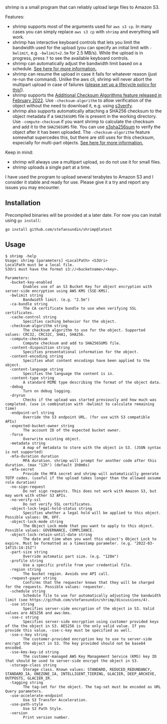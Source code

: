 shrimp is a small program that can reliably upload large files to Amazon S3.

Features:
- shrimp supports most of the arguments used for `aws s3 cp`. In many cases you can simply replace `aws s3 cp` with `shrimp` and everything will work.
- shrimp has interactive keyboard controls that lets you limit the bandwidth used for the upload (you can specify an initial limit with `-bwlimit`, e.g. `-bwlimit=2.5m` for 2.5 MB/s). While the upload is in progress, press <kbd>?</kbd> to see the available keyboard controls.
- shrimp can automatically adjust the bandwidth limit based on a schedule. [See here for more information.](https://github.com/stefansundin/s3sha256sum/discussions/4)
- shrimp can resume the upload in case it fails for whatever reason (just re-run the command). Unlike the aws cli, shrimp will never abort the multipart upload in case of failures ([please set up a lifecycle policy for this!](https://aws.amazon.com/blogs/aws-cloud-financial-management/discovering-and-deleting-incomplete-multipart-uploads-to-lower-amazon-s3-costs/)).
- shrimp supports the [Additional Checksum Algorithms feature released in February 2022](https://aws.amazon.com/blogs/aws/new-additional-checksum-algorithms-for-amazon-s3/). Use `-checksum-algorithm` to allow verification of the object without the need to download it, e.g. using [s3verify](https://github.com/stefansundin/s3verify).
- shrimp also supports automatically attaching a SHA256 checksum to the object metadata if a `SHA256SUMS` file is present in the working directory. Use `-compute-checksum` if you want shrimp to calculate the checksum and add it to the `SHA256SUMS` file. You can use [s3sha256sum](https://github.com/stefansundin/s3sha256sum) to verify the object after it has been uploaded. The `-checksum-algorithm` feature somewhat supercedes this, but there are still uses for this checksum, especially for multi-part objects. [See here for more information.](https://github.com/stefansundin/s3sha256sum/discussions/1)

Keep in mind:
- shrimp will always use a multipart upload, so do not use it for small files.
- shrimp uploads a single part at a time.

I have used the program to upload several terabytes to Amazon S3 and I consider it stable and ready for use. Please give it a try and report any issues you may encounter.

## Installation

Precompiled binaries will be provided at a later date. For now you can install using `go install`:

```
go install github.com/stefansundin/shrimp@latest
```

## Usage

```
$ shrimp -help
Usage: shrimp [parameters] <LocalPath> <S3Uri>
LocalPath must be a local file.
S3Uri must have the format s3://<bucketname>/<key>.

Parameters:
  -bucket-key-enabled
    	Enables use of an S3 Bucket Key for object encryption with server-side encryption using AWS KMS (SSE-KMS).
  -bwlimit string
    	Bandwidth limit. (e.g. "2.5m")
  -ca-bundle string
    	The CA certificate bundle to use when verifying SSL certificates.
  -cache-control string
    	Specifies caching behavior for the object.
  -checksum-algorithm string
    	The checksum algorithm to use for the object. Supported values: CRC32, CRC32C, SHA1, SHA256.
  -compute-checksum
    	Compute checksum and add to SHA256SUMS file.
  -content-disposition string
    	Specifies presentational information for the object.
  -content-encoding string
    	Specifies what content encodings have been applied to the object.
  -content-language string
    	Specifies the language the content is in.
  -content-type string
    	A standard MIME type describing the format of the object data.
  -debug
    	Turn on debug logging.
  -dryrun
    	Checks if the upload was started previously and how much was completed. (use in combination with -bwlimit to calculate remaining time)
  -endpoint-url string
    	Override the S3 endpoint URL. (for use with S3 compatible APIs)
  -expected-bucket-owner string
    	The account ID of the expected bucket owner.
  -force
    	Overwrite existing object.
  -metadata string
    	A map of metadata to store with the object in S3. (JSON syntax is not supported)
  -mfa-duration duration
    	MFA duration. shrimp will prompt for another code after this duration. (max "12h") (default 1h0m0s)
  -mfa-secret
    	Provide the MFA secret and shrimp will automatically generate TOTP codes. (useful if the upload takes longer than the allowed assume role duration)
  -no-sign-request
    	Do not sign requests. This does not work with Amazon S3, but may work with other S3 APIs.
  -no-verify-ssl
    	Do not verify SSL certificates.
  -object-lock-legal-hold-status string
    	Specifies whether a legal hold will be applied to this object. Possible values: ON, OFF.
  -object-lock-mode string
    	The Object Lock mode that you want to apply to this object. Possible values: GOVERNANCE, COMPLIANCE.
  -object-lock-retain-until-date string
    	The date and time when you want this object's Object Lock to expire. Must be formatted as a timestamp parameter. (e.g. "2022-03-14T15:14:15Z")
  -part-size string
    	Override automatic part size. (e.g. "128m")
  -profile string
    	Use a specific profile from your credential file.
  -region string
    	The bucket region. Avoids one API call.
  -request-payer string
    	Confirms that the requester knows that they will be charged for the requests. Possible values: requester.
  -schedule string
    	Schedule file to use for automatically adjusting the bandwidth limit (see https://github.com/stefansundin/shrimp/discussions/4).
  -sse string
    	Specifies server-side encryption of the object in S3. Valid values are AES256 and aws:kms.
  -sse-c string
    	Specifies server-side encryption using customer provided keys of the the object in S3. AES256 is the only valid value. If you provide this value, -sse-c-key must be specified as well.
  -sse-c-key string
    	The customer-provided encryption key to use to server-side encrypt the object in S3. The key provided should not be base64 encoded.
  -sse-kms-key-id string
    	The customer-managed AWS Key Management Service (KMS) key ID that should be used to server-side encrypt the object in S3.
  -storage-class string
    	Storage class. Known values: STANDARD, REDUCED_REDUNDANCY, STANDARD_IA, ONEZONE_IA, INTELLIGENT_TIERING, GLACIER, DEEP_ARCHIVE, OUTPOSTS, GLACIER_IR.
  -tagging string
    	The tag-set for the object. The tag-set must be encoded as URL Query parameters.
  -use-accelerate-endpoint
    	Use S3 Transfer Acceleration.
  -use-path-style
    	Use S3 Path Style.
  -version
    	Print version number.
```
